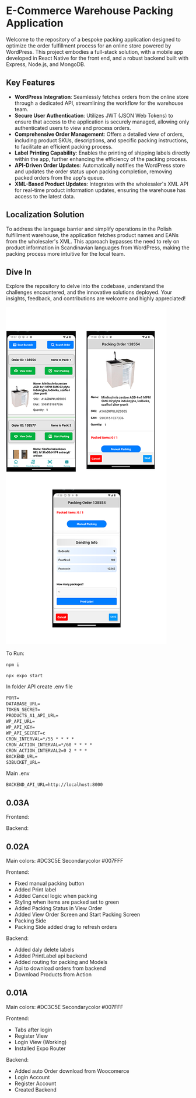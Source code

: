 # E-Commerce Warehouse Packing Application

Welcome to the repository of a bespoke packing application designed to optimize the order fulfillment process for an online store powered by WordPress. This project embodies a full-stack solution, with a mobile app developed in React Native for the front end, and a robust backend built with Express, Node.js, and MongoDB.

## Key Features

- **WordPress Integration**: Seamlessly fetches orders from the online store through a dedicated API, streamlining the workflow for the warehouse team.
- **Secure User Authentication**: Utilizes JWT (JSON Web Tokens) to ensure that access to the application is securely managed, allowing only authenticated users to view and process orders.
- **Comprehensive Order Management**: Offers a detailed view of orders, including product SKUs, descriptions, and specific packing instructions, to facilitate an efficient packing process.
- **Label Printing Capability**: Enables the printing of shipping labels directly within the app, further enhancing the efficiency of the packing process.
- **API-Driven Order Updates**: Automatically notifies the WordPress store and updates the order status upon packing completion, removing packed orders from the app's queue.
- **XML-Based Product Updates**: Integrates with the wholesaler's XML API for real-time product information updates, ensuring the warehouse has access to the latest data.

## Localization Solution

To address the language barrier and simplify operations in the Polish fulfillment warehouse, the application fetches product names and EANs from the wholesaler's XML. This approach bypasses the need to rely on product information in Scandinavian languages from WordPress, making the packing process more intuitive for the local team.

## Dive In

Explore the repository to delve into the codebase, understand the challenges encountered, and the innovative solutions deployed. Your insights, feedback, and contributions are welcome and highly appreciated!

![Screenshot](/images/screenshot.png "Screenshot")

To Run:

```
npm i
```

```
npx expo start
```

In folder API create .env file

```
PORT=
DATABASE_URL=
TOKEN_SECRET=
PRODUCTS_A1_API_URL=
WP_API_URL=
WP_API_KEY=
WP_API_SECRET=c
CRON_INTERVAL=*/55 * * * *
CRON_ACTION_INTERVAL=*/60 * * * *
CRON_ACTION_INTERVAL2=0 2 * * *
BACKEND_URL=
S3BUCKET_URL=

```

Main .env

```
BACKEND_API_URL=http://localhost:8000
```

## 0.03A

Frontend:

Backend:



## 0.02A

Main colors: #DC3C5E
Secondarycolor #007FFF

Frontend:

- Fixed manual packing button
- Added Print label
- Added Cancel logic when packing
- Styling when items are packed set to green
- Added Packing Status in View Order
- Added View Order Screen and Start Packing Screen
- Packing Side
- Packing Side added drag to refresh orders

Backend:

- Added daly delete labels
- Added PrintLabel api backend
- Added routing for packing and Models
- Api to download orders from backend
- Download Products from Action

## 0.01A

Main colors: #DC3C5E
Secondarycolor #007FFF

Frontend:

- Tabs after login
- Register View
- Login View (Working)
- Installed Expo Router

Backend:

- Added auto Order download from Woocomerce
- Login Account
- Register Account
- Created Backend
